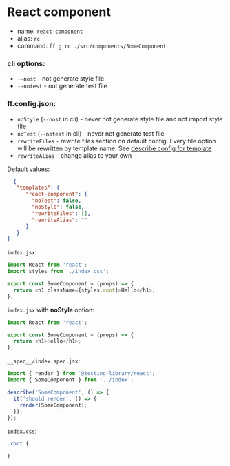 # React component
- name: `react-component`
- alias: `rc`
- command: `ff g rc ./src/components/SomeComponent`

### cli options:
- `--nost` - not generate style file
- `--notest` - not generate test file

### ff.config.json:
- `noStyle` (`--nost` in cli) - never not generate style file and not import style file
- `noTest` (`--notest` in cli) - never not generate test file
- `rewriteFiles` - rewrite files section on default config. Every file option will be rewritten by template name. See [describe config for template](https://github.com/footzi/file-fairy/blob/main/docs/config-json.md)
- `rewriteAlias` - change alias to your own

Default values:
```json
  {
   "templates": {
      "react-component": {
        "noTest": false,
        "noStyle": false,
        "rewriteFiles": [],
        "rewriteAlias": ""
      }
   }
}
```

`index.jsx`:
```javascript jsx
import React from 'react';
import styles from './index.css';

export const SomeComponent = (props) => {
  return <h1 className={styles.root}>Hello</h1>;
};
```

`index.jsx` with **noStyle** option:
```typescript jsx
import React from 'react';

export const SomeComponent = (props) => {
  return <h1>Hello</h1>;
};
```

`__spec__/index.spec.jsx`:
```typescript
import { render } from '@testing-library/react';
import { SomeComponent } from '../index';

describe('SomeComponent', () => {
  it('should render', () => {
    render(SomeComponent);
  });
});
```

`index.css`:
```css
.root {

}
```
